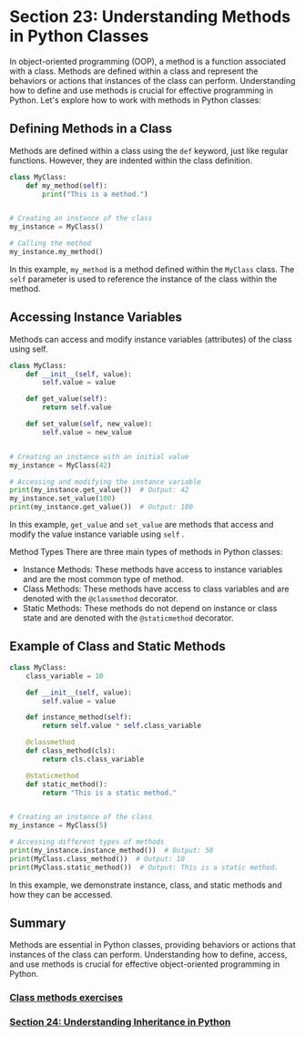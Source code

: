 # Section 23: Understanding Methods in Python Classes

In object-oriented programming (OOP), a method is a function associated with a class. Methods are defined within a class
and represent the behaviors or actions that instances of the class can perform. Understanding how to define and use
methods is crucial for effective programming in Python. Let's explore how to work with methods in Python classes:

## Defining Methods in a Class

Methods are defined within a class using the `def` keyword, just like regular functions. However, they are indented
within the class definition.

```python
class MyClass:
    def my_method(self):
        print("This is a method.")


# Creating an instance of the class
my_instance = MyClass()

# Calling the method
my_instance.my_method()
```

In this example, `my_method` is a method defined within the `MyClass` class. The `self` parameter is used to reference
the instance of the class within the method.

## Accessing Instance Variables

Methods can access and modify instance variables (attributes) of the class using self.

```python
class MyClass:
    def __init__(self, value):
        self.value = value

    def get_value(self):
        return self.value

    def set_value(self, new_value):
        self.value = new_value


# Creating an instance with an initial value
my_instance = MyClass(42)

# Accessing and modifying the instance variable
print(my_instance.get_value())  # Output: 42
my_instance.set_value(100)
print(my_instance.get_value())  # Output: 100
```

In this example, `get_value` and `set_value` are methods that access and modify the value instance variable using `self`
.

Method Types
There are three main types of methods in Python classes:

* Instance Methods: These methods have access to instance variables and are the most common type of method.
* Class Methods: These methods have access to class variables and are denoted with the `@classmethod` decorator.
* Static Methods: These methods do not depend on instance or class state and are denoted with the `@staticmethod`
  decorator.

## Example of Class and Static Methods

```python
class MyClass:
    class_variable = 10

    def __init__(self, value):
        self.value = value

    def instance_method(self):
        return self.value * self.class_variable

    @classmethod
    def class_method(cls):
        return cls.class_variable

    @staticmethod
    def static_method():
        return "This is a static method."


# Creating an instance of the class
my_instance = MyClass(5)

# Accessing different types of methods
print(my_instance.instance_method())  # Output: 50
print(MyClass.class_method())  # Output: 10
print(MyClass.static_method())  # Output: This is a static method.
```

In this example, we demonstrate instance, class, and static methods and how they can be accessed.

## Summary

Methods are essential in Python classes, providing behaviors or actions that instances of the class can perform.
Understanding how to define, access, and use methods is crucial for effective object-oriented programming in Python.

### [Class methods exercises][1]
### [Section 24: Understanding Inheritance in Python][2]

[1]: ../python_exercises/23_class_methods.py
[2]: ./24_inheritance.md
